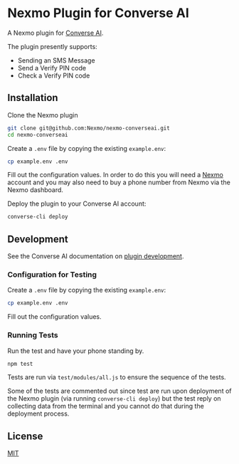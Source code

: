 # Nexmo Plugin for Converse AI

A Nexmo plugin for [Converse AI](https://converse.ai).

The plugin presently supports:

* Sending an SMS Message
* Send a Verify PIN code
* Check a Verify PIN code

## Installation

Clone the Nexmo plugin

```bash
git clone git@github.com:Nexmo/nexmo-converseai.git
cd nexmo-converseai
```

Create a `.env` file by copying the existing `example.env`:

```bash
cp example.env .env
```

Fill out the configuration values. In order to do this you will need a [Nexmo](https://nexmo.com) account and you may also need to buy a phone number from Nexmo via the Nexmo dashboard.

Deploy the plugin to your Converse AI account:

```bash
converse-cli deploy
```

## Development

See the Converse AI documentation on [plugin development](https://get.converse.ai/docs/plugin-development).

### Configuration for Testing

Create a `.env` file by copying the existing `example.env`:

```bash
cp example.env .env
```

Fill out the configuration values.

### Running Tests

Run the test and have your phone standing by.

```bash
npm test
```

Tests are run via `test/modules/all.js` to ensure the sequence of the tests.

Some of the tests are commented out since test are run upon deployment of the Nexmo plugin (via running `converse-cli deploy`) but the test reply on collecting data from the terminal and you cannot do that during the deployment process.

## License

[MIT](LICENSE)